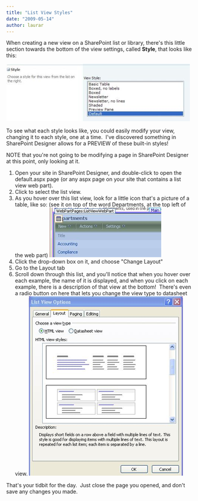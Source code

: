 ```yaml
---
title: "List View Styles"
date: "2009-05-14"
author: laurar
---
```


When creating a new view on a SharePoint list or library, there's this little section towards the bottom of the view settings, called **Style**, that looks like this:

[![](images/croppercapture471.jpg)](http://spinsiders.com/laurar/files/2009/05/croppercapture471.jpg) [](http://spinsiders.com/laurar/files/2009/05/croppercapture47.jpg)

To see what each style looks like, you could easily modify your view, changing it to each style, one at a time.  I've discovered something in SharePoint Designer allows for a PREVIEW of these built-in styles!

NOTE that you're not going to be modifying a page in SharePoint Designer at this point, only looking at it.

1. Open your site in SharePoint Designer, and double-click to open the default.aspx page (or any aspx page on your site that contains a list view web part).
2. Click to select the list view.
3. As you hover over this list view, look for a little icon that's a picture of a table, like so: (see it on top of the word Departments, at the top left of the web part) [![](images/croppercapture48.jpg)](http://spinsiders.com/laurar/files/2009/05/croppercapture48.jpg)
4. Click the drop-down box on it, and choose "Change Layout"
5. Go to the Layout tab
6. Scroll down through this list, and you'll notice that when you hover over each example, the name of it is displayed, and when you click on each example, there is a description of that view at the bottom!  There's even a radio button on here that lets you change the view type to datasheet view. [![](images/croppercapture49.jpg)](http://spinsiders.com/laurar/files/2009/05/croppercapture49.jpg)

That's your tidbit for the day.  Just close the page you opened, and don't save any changes you made.
